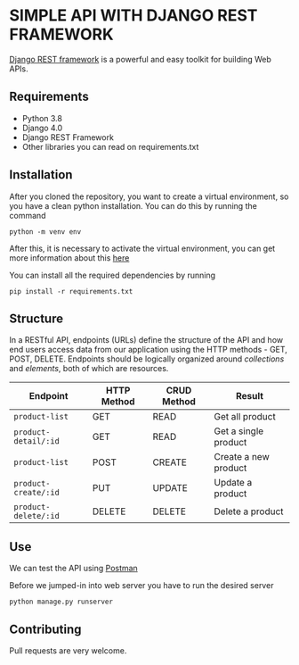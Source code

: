 # SIMPLE API WITH DJANGO REST FRAMEWORK
[Django REST framework](http://www.django-rest-framework.org/) is a powerful and easy toolkit for building Web APIs.

## Requirements
- Python 3.8
- Django 4.0
- Django REST Framework
- Other libraries you can read on requirements.txt

## Installation
After you cloned the repository, you want to create a virtual environment, so you have a clean python installation.
You can do this by running the command
```
python -m venv env
```

After this, it is necessary to activate the virtual environment, you can get more information about this [here](https://docs.python.org/3/tutorial/venv.html)

You can install all the required dependencies by running
```
pip install -r requirements.txt
```

## Structure
In a RESTful API, endpoints (URLs) define the structure of the API and how end users access data from our application using the HTTP methods - GET, POST, DELETE. Endpoints should be logically organized around _collections_ and _elements_, both of which are resources.



Endpoint |HTTP Method | CRUD Method | Result
-- | -- |-- |--
`product-list` | GET | READ | Get all product
`product-detail/:id` | GET | READ | Get a single product
`product-list`| POST | CREATE | Create a new product
`product-create/:id` | PUT | UPDATE | Update a product
`product-delete/:id` | DELETE | DELETE | Delete a product

## Use
We can test the API using  [Postman](https://www.postman.com/)



Before we jumped-in into web server you have to run the desired server
```
python manage.py runserver
```


## Contributing
Pull requests are very welcome.

